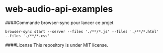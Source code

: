 # web-audio-api-examples

####Commande browser-sync pour lancer ce projet
```
browser-sync start --server --files './**/*.js' --files './**/*.html' --files './**/*.css'
```

####License
This repository is under MIT license.
